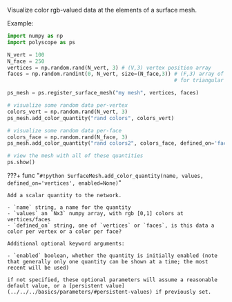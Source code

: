 Visualize color rgb-valued data at the elements of a surface mesh.

Example:
```python
import numpy as np
import polyscope as ps

N_vert = 100
N_face = 250
vertices = np.random.rand(N_vert, 3) # (V,3) vertex position array
faces = np.random.randint(0, N_vert, size=(N_face,3)) # (F,3) array of indices 
                                                      # for triangular faces

ps_mesh = ps.register_surface_mesh("my mesh", vertices, faces)

# visualize some random data per-vertex
colors_vert = np.random.rand(N_vert, 3)
ps_mesh.add_color_quantity("rand colors", colors_vert)

# visualize some random data per-face
colors_face = np.random.rand(N_face, 3)
ps_mesh.add_color_quantity("rand colors2", colors_face, defined_on='faces')

# view the mesh with all of these quantities
ps.show() 
```

???+ func "`#!python SurfaceMesh.add_color_quantity(name, values, defined_on='vertices', enabled=None)`"

    Add a scalar quantity to the network.

    - `name` string, a name for the quantity
    - `values` an `Nx3` numpy array, with rgb [0,1] colors at vertices/faces
    - `defined_on` string, one of `vertices` or `faces`, is this data a color per vertex or a color per face?
    
    Additional optional keyword arguments:

    - `enabled` boolean, whether the quantity is initially enabled (note that generally only one quantity can be shown at a time; the most recent will be used)
    
    if not specified, these optional parameters will assume a reasonable default value, or a [persistent value](../../../basics/parameters/#persistent-values) if previously set.
    
